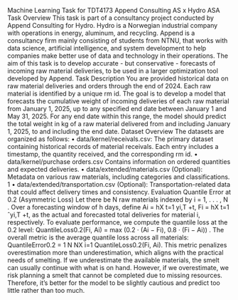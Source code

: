 Machine Learning Task for TDT4173
Append Consulting AS x Hydro ASA
Task Overview
This task is part of a consultancy project conducted by Append Consulting for Hydro.
Hydro is a Norwegian industrial company with operations in energy, aluminum, and
recycling. Append is a consultancy firm mainly consisting of students from NTNU, that
works with data science, artificial intelligence, and system development to help companies
make better use of data and technology in their operations.
The aim of this task is to develop accurate - but conservative - forecasts of incoming raw
material deliveries, to be used in a larger optimization tool developed by Append.
Task Description
You are provided historical data on raw material deliveries and orders through the end
of 2024. Each raw material is identified by a unique rm id. The goal is to develop a
model that forecasts the cumulative weight of incoming deliveries of each raw material
from January 1, 2025, up to any specified end date between January 1 and May 31, 2025.
For any end date within this range, the model should predict the total weight in kg of
a raw material delivered from and including January 1, 2025, to and including the end
date.
Dataset Overview
The datasets are organized as follows:
• data/kernel/receivals.csv: The primary dataset containing historical records of
material receivals. Each entry includes a timestamp, the quantity received, and the
corresponding rm id.
• data/kernel/purchase orders.csv Contains information on ordered quantities
and expected deliveries.
• data/extended/materials.csv (Optional): Metadata on various raw materials,
including categories and classifications.
1
• data/extended/transportation.csv (Optional): Transportation-related data that
could affect delivery times and consistency.
Evaluation
Quantile Error at 0.2 (Asymmetric Loss)
Let there be N raw materials indexed by i = 1, . . . , N . Over a forecasting window of h
days, define
Ai =
hX
t=1
yi,T +t, Fi =
hX
t=1
ˆyi,T +t,
as the actual and forecasted total deliveries for material i, respectively.
To evaluate performance, we compute the quantile loss at the 0.2 level:
QuantileLoss0.2(Fi, Ai) = max (0.2 · (Ai − Fi), 0.8 · (Fi − Ai)) .
The overall metric is the average quantile loss across all materials:
QuantileError0.2 = 1
N
NX
i=1
QuantileLoss0.2(Fi, Ai).
This metric penalizes overestimation more than underestimation, which aligns with the
practical needs of smelting. If we underestimate the available materials, the smelt can
usually continue with what is on hand. However, if we overestimate, we risk planning a
smelt that cannot be completed due to missing resources. Therefore, it’s better for the
model to be slightly cautious and predict too little rather than too much.